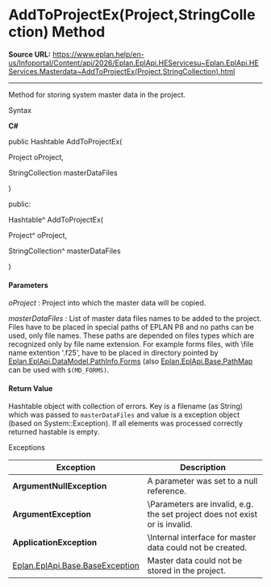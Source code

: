 # AddToProjectEx(Project,StringCollection) Method

**Source URL:** https://www.eplan.help/en-us/Infoportal/Content/api/2026/Eplan.EplApi.HEServicesu~Eplan.EplApi.HEServices.Masterdata~AddToProjectEx(Project,StringCollection).html

---

Method for storing system master data in the project.

Syntax

**C#**



public Hashtable AddToProjectEx( 

   Project oProject,

   StringCollection masterDataFiles

)

public:

Hashtable^ AddToProjectEx( 

   Project^ oProject,

   StringCollection^ masterDataFiles

)


#### Parameters

*oProject*
:   Project into which the master data will be copied.

*masterDataFiles*
:   List of master data files names to be added to the project. Files have to be placed in special paths of EPLAN P8 and no paths can be used, only file names. These paths are depended on files types which are recognized only by file name extension. For example forms files, with \file name extention '.f25', have to be placed in directory pointed by [Eplan.EplApi.DataModel.PathInfo.Forms](Eplan.EplApi.DataModelu~Eplan.EplApi.DataModel.PathInfo~Forms.html) (also [Eplan.EplApi.Base.PathMap](Eplan.EplApi.Baseu~Eplan.EplApi.Base.PathMap.html) can be used with `$(MD_FORMS)`.

#### Return Value

Hashtable object with collection of errors. Key is a filename (as String) which was passed to `masterDataFiles` and value is a exception object (based on System::Exception). If all elements was processed correctly returned hastable is empty.

Exceptions

| Exception | Description |
| --- | --- |
| **ArgumentNullException** | A parameter was set to a null reference. |
| **ArgumentException** | \Parameters are invalid, e.g. the set project does not exist or is invalid. |
| **ApplicationException** | \Internal interface for master data could not be created. |
| [Eplan.EplApi.Base.BaseException](Eplan.EplApi.Baseu~Eplan.EplApi.Base.BaseException.html) | Master data could not be stored in the project. |

